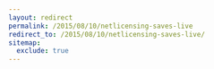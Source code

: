 ```yaml
---
layout: redirect
permalink: /2015/08/10/netlicensing-saves-live
redirect_to: /2015/08/10/netlicensing-saves-live/
sitemap:
  exclude: true
---
```

